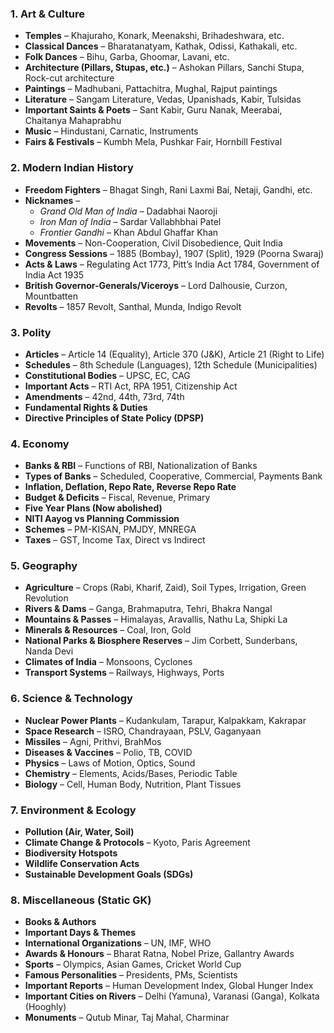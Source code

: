 

### **1. Art & Culture**
- **Temples** – Khajuraho, Konark, Meenakshi, Brihadeshwara, etc.
- **Classical Dances** – Bharatanatyam, Kathak, Odissi, Kathakali, etc.
- **Folk Dances** – Bihu, Garba, Ghoomar, Lavani, etc.
- **Architecture (Pillars, Stupas, etc.)** – Ashokan Pillars, Sanchi Stupa, Rock-cut architecture
- **Paintings** – Madhubani, Pattachitra, Mughal, Rajput paintings
- **Literature** – Sangam Literature, Vedas, Upanishads, Kabir, Tulsidas
- **Important Saints & Poets** – Sant Kabir, Guru Nanak, Meerabai, Chaitanya Mahaprabhu
- **Music** – Hindustani, Carnatic, Instruments
- **Fairs & Festivals** – Kumbh Mela, Pushkar Fair, Hornbill Festival

### **2. Modern Indian History**
- **Freedom Fighters** – Bhagat Singh, Rani Laxmi Bai, Netaji, Gandhi, etc.
- **Nicknames** –
    - _Grand Old Man of India_ – Dadabhai Naoroji
    - _Iron Man of India_ – Sardar Vallabhbhai Patel
    - _Frontier Gandhi_ – Khan Abdul Ghaffar Khan
- **Movements** – Non-Cooperation, Civil Disobedience, Quit India
- **Congress Sessions** – 1885 (Bombay), 1907 (Split), 1929 (Poorna Swaraj)
- **Acts & Laws** – Regulating Act 1773, Pitt’s India Act 1784, Government of India Act 1935
- **British Governor-Generals/Viceroys** – Lord Dalhousie, Curzon, Mountbatten
- **Revolts** – 1857 Revolt, Santhal, Munda, Indigo Revolt

### **3. Polity**
- **Articles** – Article 14 (Equality), Article 370 (J&K), Article 21 (Right to Life)
- **Schedules** – 8th Schedule (Languages), 12th Schedule (Municipalities)
- **Constitutional Bodies** – UPSC, EC, CAG
- **Important Acts** – RTI Act, RPA 1951, Citizenship Act
- **Amendments** – 42nd, 44th, 73rd, 74th
- **Fundamental Rights & Duties**
- **Directive Principles of State Policy (DPSP)**

### **4. Economy**
- **Banks & RBI** – Functions of RBI, Nationalization of Banks
- **Types of Banks** – Scheduled, Cooperative, Commercial, Payments Bank
- **Inflation, Deflation, Repo Rate, Reverse Repo Rate**
- **Budget & Deficits** – Fiscal, Revenue, Primary
- **Five Year Plans (Now abolished)**
- **NITI Aayog vs Planning Commission**
- **Schemes** – PM-KISAN, PMJDY, MNREGA
- **Taxes** – GST, Income Tax, Direct vs Indirect

### **5. Geography**
- **Agriculture** – Crops (Rabi, Kharif, Zaid), Soil Types, Irrigation, Green Revolution
- **Rivers & Dams** – Ganga, Brahmaputra, Tehri, Bhakra Nangal
- **Mountains & Passes** – Himalayas, Aravallis, Nathu La, Shipki La
- **Minerals & Resources** – Coal, Iron, Gold
- **National Parks & Biosphere Reserves** – Jim Corbett, Sunderbans, Nanda Devi
- **Climates of India** – Monsoons, Cyclones
- **Transport Systems** – Railways, Highways, Ports

### **6. Science & Technology**
- **Nuclear Power Plants** – Kudankulam, Tarapur, Kalpakkam, Kakrapar
- **Space Research** – ISRO, Chandrayaan, PSLV, Gaganyaan
- **Missiles** – Agni, Prithvi, BrahMos
- **Diseases & Vaccines** – Polio, TB, COVID
- **Physics** – Laws of Motion, Optics, Sound
- **Chemistry** – Elements, Acids/Bases, Periodic Table
- **Biology** – Cell, Human Body, Nutrition, Plant Tissues

### **7. Environment & Ecology**
- **Pollution (Air, Water, Soil)**
- **Climate Change & Protocols** – Kyoto, Paris Agreement
- **Biodiversity Hotspots**
- **Wildlife Conservation Acts**
- **Sustainable Development Goals (SDGs)**
    
### **8. Miscellaneous (Static GK)**
- **Books & Authors**
- **Important Days & Themes**
- **International Organizations** – UN, IMF, WHO
- **Awards & Honours** – Bharat Ratna, Nobel Prize, Gallantry Awards
- **Sports** – Olympics, Asian Games, Cricket World Cup
- **Famous Personalities** – Presidents, PMs, Scientists
- **Important Reports** – Human Development Index, Global Hunger Index
- **Important Cities on Rivers** – Delhi (Yamuna), Varanasi (Ganga), Kolkata (Hooghly)
- **Monuments** – Qutub Minar, Taj Mahal, Charminar
    
